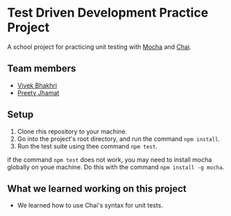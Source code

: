 # Test Driven Development Practice Project

A school project for practicing unit testing with [Mocha](https://mochajs.org/) and [Chai](https://www.chaijs.com/).

## Team members
- [Vivek Bhakhri](https://github.com/vivekbhakhri/)
- [Preety Jhamat](https://github.com/preety97/)

## Setup

1. Clone rhis repository to your machine.
2. Go into the project's root directory, and run the command `npm install`.
3. Run the test suite using thee command `npm test`.

if the command `npm test` does not work, you may need to install mocha globally on youe machine. Do this with the command `npm install -g mocha`.

## What we learned working on this project

- We learned how to use Chai's syntax for unit tests.
